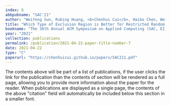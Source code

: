 ```yaml
---
index: 8
abbpubname: "SAC'21"
author: "Weifeng Sun, Rubing Huang, <b>Chenhui Cui</b>, Haibo Chen, Weijie Liu"
title: "Which Type of Exclusion Region is Better for Restricted Random Testing? An Empirical Study"
bookname: "The 36th Annual ACM Symposium on Applied Computing (SAC, EI), Short paper"
year: "2021"
collection: publications
permalink: /publication/2021-04-22-paper-title-number-7
date: 2021-04-22
type: "C"
paperurl: "https://chenhuicui.github.io/papers/SAC211.pdf"
---
```


The contents above will be part of a list of publications, if the user clicks the link for the publication than the contents of section will be rendered as a full page, allowing you to provide more information about the paper for the reader. When publications are displayed as a single page, the contents of the above "citation" field will automatically be included below this section in a smaller font.

